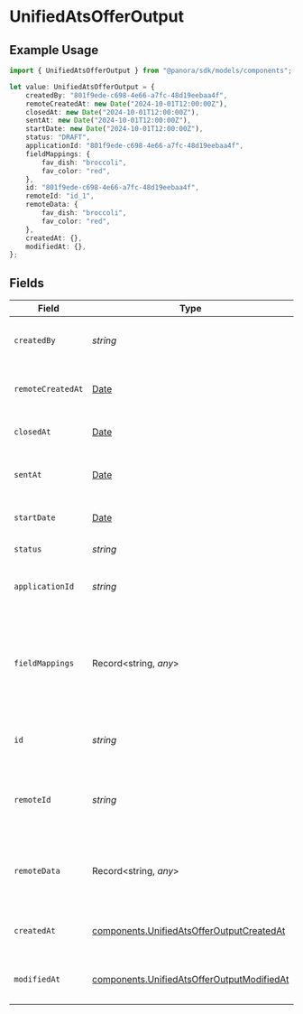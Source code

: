 # UnifiedAtsOfferOutput

## Example Usage

```typescript
import { UnifiedAtsOfferOutput } from "@panora/sdk/models/components";

let value: UnifiedAtsOfferOutput = {
    createdBy: "801f9ede-c698-4e66-a7fc-48d19eebaa4f",
    remoteCreatedAt: new Date("2024-10-01T12:00:00Z"),
    closedAt: new Date("2024-10-01T12:00:00Z"),
    sentAt: new Date("2024-10-01T12:00:00Z"),
    startDate: new Date("2024-10-01T12:00:00Z"),
    status: "DRAFT",
    applicationId: "801f9ede-c698-4e66-a7fc-48d19eebaa4f",
    fieldMappings: {
        fav_dish: "broccoli",
        fav_color: "red",
    },
    id: "801f9ede-c698-4e66-a7fc-48d19eebaa4f",
    remoteId: "id_1",
    remoteData: {
        fav_dish: "broccoli",
        fav_color: "red",
    },
    createdAt: {},
    modifiedAt: {},
};
```

## Fields

| Field                                                                                                    | Type                                                                                                     | Required                                                                                                 | Description                                                                                              | Example                                                                                                  |
| -------------------------------------------------------------------------------------------------------- | -------------------------------------------------------------------------------------------------------- | -------------------------------------------------------------------------------------------------------- | -------------------------------------------------------------------------------------------------------- | -------------------------------------------------------------------------------------------------------- |
| `createdBy`                                                                                              | *string*                                                                                                 | :heavy_minus_sign:                                                                                       | The UUID of the creator                                                                                  | 801f9ede-c698-4e66-a7fc-48d19eebaa4f                                                                     |
| `remoteCreatedAt`                                                                                        | [Date](https://developer.mozilla.org/en-US/docs/Web/JavaScript/Reference/Global_Objects/Date)            | :heavy_minus_sign:                                                                                       | The remote creation date of the offer                                                                    | 2024-10-01T12:00:00Z                                                                                     |
| `closedAt`                                                                                               | [Date](https://developer.mozilla.org/en-US/docs/Web/JavaScript/Reference/Global_Objects/Date)            | :heavy_minus_sign:                                                                                       | The closing date of the offer                                                                            | 2024-10-01T12:00:00Z                                                                                     |
| `sentAt`                                                                                                 | [Date](https://developer.mozilla.org/en-US/docs/Web/JavaScript/Reference/Global_Objects/Date)            | :heavy_minus_sign:                                                                                       | The sending date of the offer                                                                            | 2024-10-01T12:00:00Z                                                                                     |
| `startDate`                                                                                              | [Date](https://developer.mozilla.org/en-US/docs/Web/JavaScript/Reference/Global_Objects/Date)            | :heavy_minus_sign:                                                                                       | The start date of the offer                                                                              | 2024-10-01T12:00:00Z                                                                                     |
| `status`                                                                                                 | *string*                                                                                                 | :heavy_minus_sign:                                                                                       | The status of the offer                                                                                  | DRAFT                                                                                                    |
| `applicationId`                                                                                          | *string*                                                                                                 | :heavy_minus_sign:                                                                                       | The UUID of the application                                                                              | 801f9ede-c698-4e66-a7fc-48d19eebaa4f                                                                     |
| `fieldMappings`                                                                                          | Record<string, *any*>                                                                                    | :heavy_minus_sign:                                                                                       | The custom field mappings of the object between the remote 3rd party & Panora                            | {<br/>"fav_dish": "broccoli",<br/>"fav_color": "red"<br/>}                                               |
| `id`                                                                                                     | *string*                                                                                                 | :heavy_minus_sign:                                                                                       | The UUID of the offer                                                                                    | 801f9ede-c698-4e66-a7fc-48d19eebaa4f                                                                     |
| `remoteId`                                                                                               | *string*                                                                                                 | :heavy_minus_sign:                                                                                       | The remote ID of the offer in the context of the 3rd Party                                               | id_1                                                                                                     |
| `remoteData`                                                                                             | Record<string, *any*>                                                                                    | :heavy_minus_sign:                                                                                       | The remote data of the offer in the context of the 3rd Party                                             | {<br/>"fav_dish": "broccoli",<br/>"fav_color": "red"<br/>}                                               |
| `createdAt`                                                                                              | [components.UnifiedAtsOfferOutputCreatedAt](../../models/components/unifiedatsofferoutputcreatedat.md)   | :heavy_minus_sign:                                                                                       | The created date of the object                                                                           | 2024-10-01T12:00:00Z                                                                                     |
| `modifiedAt`                                                                                             | [components.UnifiedAtsOfferOutputModifiedAt](../../models/components/unifiedatsofferoutputmodifiedat.md) | :heavy_minus_sign:                                                                                       | The modified date of the object                                                                          | 2024-10-01T12:00:00Z                                                                                     |